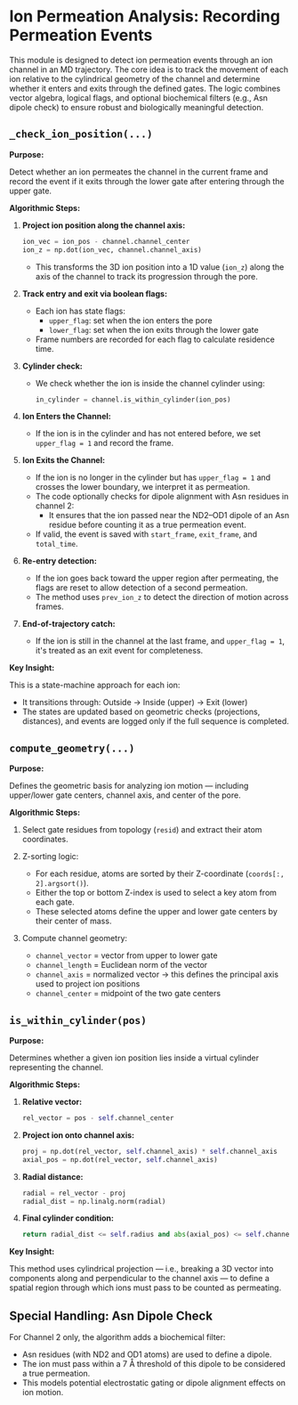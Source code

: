 # Ion Permeation Analysis: Recording Permeation Events

This module is designed to detect ion permeation events through an ion channel in an MD trajectory. The core idea is to track the movement of each ion relative to the cylindrical geometry of the channel and determine whether it enters and exits through the defined gates. The logic combines vector algebra, logical flags, and optional biochemical filters (e.g., Asn dipole check) to ensure robust and biologically meaningful detection.

## `_check_ion_position(...)`

**Purpose:**

Detect whether an ion permeates the channel in the current frame and record the event if it exits through the lower gate after entering through the upper gate.

**Algorithmic Steps:**

1.  **Project ion position along the channel axis:**

    ```python
    ion_vec = ion_pos - channel.channel_center
    ion_z = np.dot(ion_vec, channel.channel_axis)
    ```

    * This transforms the 3D ion position into a 1D value (`ion_z`) along the axis of the channel to track its progression through the pore.

2.  **Track entry and exit via boolean flags:**

    * Each ion has state flags:
        * `upper_flag`: set when the ion enters the pore
        * `lower_flag`: set when the ion exits through the lower gate
    * Frame numbers are recorded for each flag to calculate residence time.

3.  **Cylinder check:**

    * We check whether the ion is inside the channel cylinder using:

        ```python
        in_cylinder = channel.is_within_cylinder(ion_pos)
        ```

4.  **Ion Enters the Channel:**

    * If the ion is in the cylinder and has not entered before, we set `upper_flag = 1` and record the frame.

5.  **Ion Exits the Channel:**

    * If the ion is no longer in the cylinder but has `upper_flag = 1` and crosses the lower boundary, we interpret it as permeation.
    * The code optionally checks for dipole alignment with Asn residues in channel 2:
        * It ensures that the ion passed near the ND2–OD1 dipole of an Asn residue before counting it as a true permeation event.
    * If valid, the event is saved with `start_frame`, `exit_frame`, and `total_time`.

6.  **Re-entry detection:**

    * If the ion goes back toward the upper region after permeating, the flags are reset to allow detection of a second permeation.
    * The method uses `prev_ion_z` to detect the direction of motion across frames.

7.  **End-of-trajectory catch:**

    * If the ion is still in the channel at the last frame, and `upper_flag = 1`, it's treated as an exit event for completeness.

**Key Insight:**

This is a state-machine approach for each ion:

* It transitions through: Outside → Inside (upper) → Exit (lower)
* The states are updated based on geometric checks (projections, distances), and events are logged only if the full sequence is completed.

## `compute_geometry(...)`

**Purpose:**

Defines the geometric basis for analyzing ion motion — including upper/lower gate centers, channel axis, and center of the pore.

**Algorithmic Steps:**

1.  Select gate residues from topology (`resid`) and extract their atom coordinates.

2.  Z-sorting logic:

    * For each residue, atoms are sorted by their Z-coordinate (`coords[:, 2].argsort()`).
    * Either the top or bottom Z-index is used to select a key atom from each gate.
    * These selected atoms define the upper and lower gate centers by their center of mass.

3.  Compute channel geometry:

    * `channel_vector` = vector from upper to lower gate
    * `channel_length` = Euclidean norm of the vector
    * `channel_axis` = normalized vector → this defines the principal axis used to project ion positions
    * `channel_center` = midpoint of the two gate centers

## `is_within_cylinder(pos)`

**Purpose:**

Determines whether a given ion position lies inside a virtual cylinder representing the channel.

**Algorithmic Steps:**

1.  **Relative vector:**

    ```python
    rel_vector = pos - self.channel_center
    ```

2.  **Project ion onto channel axis:**

    ```python
    proj = np.dot(rel_vector, self.channel_axis) * self.channel_axis
    axial_pos = np.dot(rel_vector, self.channel_axis)
    ```

3.  **Radial distance:**

    ```python
    radial = rel_vector - proj
    radial_dist = np.linalg.norm(radial)
    ```

4.  **Final cylinder condition:**

    ```python
    return radial_dist <= self.radius and abs(axial_pos) <= self.channel_length / 2
    ```

**Key Insight:**

This method uses cylindrical projection — i.e., breaking a 3D vector into components along and perpendicular to the channel axis — to define a spatial region through which ions must pass to be counted as permeating.

## Special Handling: Asn Dipole Check

For Channel 2 only, the algorithm adds a biochemical filter:

* Asn residues (with ND2 and OD1 atoms) are used to define a dipole.
* The ion must pass within a 7 Å threshold of this dipole to be considered a true permeation.
* This models potential electrostatic gating or dipole alignment effects on ion motion.
